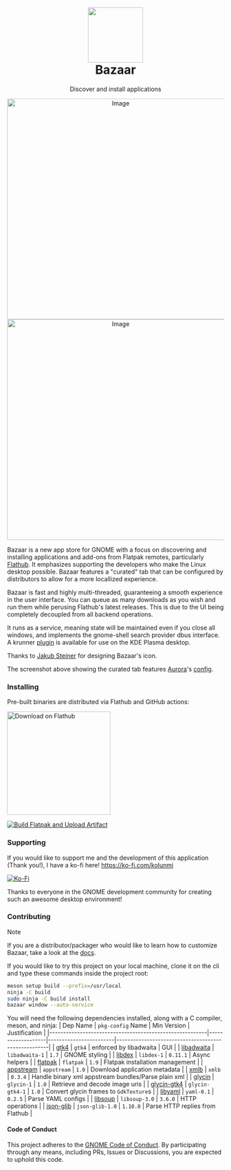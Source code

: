 <h1 align="center">
<img src="data/icons/hicolor/scalable/apps/io.github.kolunmi.Bazaar.svg" width="128" height="128" />
<br/>
Bazaar
</h1>

<p align="center">Discover and install applications</p>

<div align="center">
<img height="512" alt="Image" src="https://github.com/user-attachments/assets/0a149911-7edb-48c4-84e7-d4e64be80c0d" />
</div>

<div align="center">
<img height="512" alt="Image" src="https://github.com/user-attachments/assets/c63c8256-aae4-48a7-a4b0-68f60af3f980" />
</div>

Bazaar is a new app store for GNOME with a focus on discovering and
installing applications and add-ons from Flatpak remotes, particularly
[Flathub](https://flathub.org/). It emphasizes supporting the
developers who make the Linux desktop possible. Bazaar features a
"curated" tab that can be configured by distributors to allow for a
more locallized experience.

Bazaar is fast and highly multi-threaded, guaranteeing a smooth
experience in the user interface. You can queue as many downloads as 
you wish and run them while perusing Flathub's latest releases. 
This is due to the UI being completely decoupled from all backend operations.

It runs as a service, meaning state will be maintained even if you
close all windows, and implements the gnome-shell search provider dbus
interface. A krunner
[plugin](https://github.com/ublue-os/krunner-bazaar) is available for
use on the KDE Plasma desktop.

Thanks to [Jakub Steiner](http://jimmac.eu) for designing Bazaar's
icon.

The screenshot above showing the curated tab features
[Aurora](https://getaurora.dev/en)'s
[config](https://github.com/ublue-os/aurora/blob/9e66ef4f4624afa96fd6050f096c835ef0f81ad9/system_files/shared/usr/share/ublue-os/bazaar/config.yaml).

### Installing

Pre-built binaries are distributed via Flathub and GitHub actions:

<a href='https://flathub.org/apps/details/io.github.kolunmi.Bazaar'><img width='240' alt='Download on Flathub' src='https://flathub.org/assets/badges/flathub-badge-en.png'/></a>

[![Build Flatpak and Upload Artifact](https://github.com/kolunmi/bazaar/actions/workflows/build-flatpak.yml/badge.svg)](https://github.com/kolunmi/bazaar/actions/workflows/build-flatpak.yml)

### Supporting

If you would like to support me and the development of this
application (Thank you!), I have a ko-fi here! <https://ko-fi.com/kolunmi> 

[![Ko-Fi](https://img.shields.io/badge/Ko--fi-F16061?style=for-the-badge&logo=ko-fi&logoColor=white)](https://ko-fi.com/kolunmi)

Thanks to everyone in the GNOME development community for creating
such an awesome desktop environment!

### Contributing

> [!NOTE]
> If you are a distributor/packager who would like to learn how to
customize Bazaar, take a look at the [docs](/docs/overview.org).

If you would like to try this project on your local machine, clone it
on the cli and type these commands inside the project root:

```sh
meson setup build --prefix=/usr/local
ninja -C build
sudo ninja -C build install
bazaar window --auto-service
```

You will need the following dependencies installed, along with a C compiler, meson, and ninja:
| Dep Name                                                | `pkg-config` Name | Min Version            | Justification                                       |
|---------------------------------------------------------|-------------------|------------------------|-----------------------------------------------------|
| [gtk4](https://gitlab.gnome.org/GNOME/gtk/)             | `gtk4`            | enforced by libadwaita | GUI                                                 |
| [libadwaita](https://gitlab.gnome.org/GNOME/libadwaita) | `libadwaita-1`    | `1.7`                  | GNOME styling                                       |
| [libdex](https://gitlab.gnome.org/GNOME/libdex)         | `libdex-1`        | `0.11.1`               | Async helpers                                       |
| [flatpak](https://github.com/flatpak/flatpak)           | `flatpak`         | `1.9`                  | Flatpak installation management                     |
| [appstream](https://github.com/ximion/appstream)        | `appstream`       | `1.0`                  | Download application metadata                       |
| [xmlb](https://github.com/hughsie/libxmlb)              | `xmlb`            | `0.3.4`                | Handle binary xml appstream bundles/Parse plain xml |
| [glycin](https://gitlab.gnome.org/GNOME/glycin)         | `glycin-1`        | `1.0`                  | Retrieve and decode image uris                      |
| [glycin-gtk4](https://gitlab.gnome.org/GNOME/glycin)    | `glycin-gtk4-1`   | `1.0`                  | Convert glycin frames to `GdkTexture`s              |
| [libyaml](https://github.com/yaml/libyaml)              | `yaml-0.1`        | `0.2.5`                | Parse YAML configs                                  |
| [libsoup](https://gitlab.gnome.org/GNOME/libsoup)       | `libsoup-3.0`     | `3.6.0`                | HTTP operations                                     |
| [json-glib](https://gitlab.gnome.org/GNOME/json-glib)   | `json-glib-1.0`   | `1.10.0`               | Parse HTTP replies from Flathub                     |


#### Code of Conduct

This project adheres to the [GNOME Code of Conduct](https://conduct.gnome.org/). By participating through any means, including PRs, Issues or Discussions, you are expected to uphold this code.
